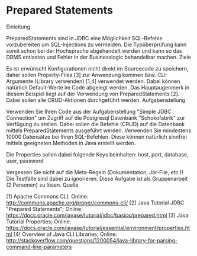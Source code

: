 # Prepared Statements

Einleitung

PreparedStatements sind in JDBC eine Möglichkeit SQL-Befehle vorzubereiten um SQL-Injections zu vermeiden. Die Typüberprüfung kann somit schon bei der Hochsprache abgehandelt werden und kann so das DBMS entlasten und Fehler in der Businesslogic behandelbar machen.
Ziele

Es ist erwünscht Konfigurationen nicht direkt im Sourcecode zu speichern, daher sollen Property-Files [3] zur Anwendung kommen bzw. CLI-Argumente (Library verwenden) [1,4] verwendet werden. Dabei können natürlich Default-Werte im Code abgelegt werden.
Das Hauptaugenmerk in diesem Beispiel liegt auf der Verwendung von PreparedStatements [2]. Dabei sollen alle CRUD-Aktionen durchgeführt werden.
Aufgabenstellung

Verwenden Sie Ihren Code aus der Aufgabenstellung "Simple JDBC Connection" um Zugriff auf die Postgresql Datenbank "Schokofabrik" zur Verfügung zu stellen. Dabei sollen die Befehle (CRUD) auf die Datenbank mittels PreparedStatements ausgeführt werden. Verwenden Sie mindestens 10000 Datensätze bei Ihren SQL-Befehlen. Diese können natürlich sinnfrei mittels geeigneten Methoden in Java erstellt werden.

Die Properties sollen dabei folgende Keys beinhalten: host, port, database, user, password

Vergessen Sie nicht auf die Meta-Regeln (Dokumentation, Jar-File, etc.)! Die Testfälle sind dabei zu ignorieren. Diese Aufgabe ist als Gruppenarbeit (2 Personen) zu lösen.
Quelle

[1] Apache Commons CLI; Online: http://commons.apache.org/proper/commons-cli/
[2] Java Tutorial JDBC "Prepared Statements"; Online: https://docs.oracle.com/javase/tutorial/jdbc/basics/prepared.html
[3] Java Tutorial Properties; Online: https://docs.oracle.com/javase/tutorial/essential/environment/properties.html
[4] Overview of Java CLI Libraries; Online: http://stackoverflow.com/questions/1200054/java-library-for-parsing-command-line-parameters
